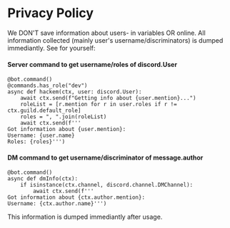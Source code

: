 # Privacy Policy
We DON'T save information about users- in variables OR online. All information collected (mainly user's username/discriminators) is dumped immediantly. See for yourself:

#### Server command to get username/roles of discord.User
```
@bot.command()
@commands.has_role("dev")
async def hackem(ctx, user: discord.User):
    await ctx.send(f"Getting info about {user.mention}...")
    roleList = [r.mention for r in user.roles if r != ctx.guild.default_role]
    roles = ", ".join(roleList)
    await ctx.send(f'''
Got information about {user.mention}:
Username: {user.name}
Roles: {roles}''')
```
#### DM command to get username/discriminator of message.author
```
@bot.command()
async def dmInfo(ctx):
    if isinstance(ctx.channel, discord.channel.DMChannel):
        await ctx.send(f'''
Got information about {ctx.author.mention}:
Username: {ctx.author.name}''')
```
This information is dumped immediantly after usage.
